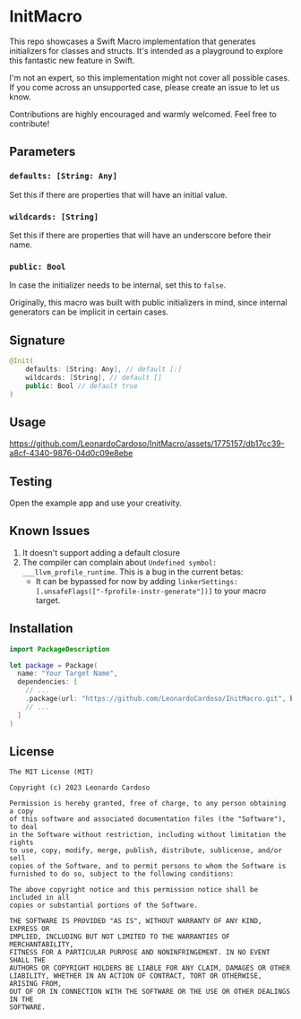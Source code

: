 # InitMacro

This repo showcases a Swift Macro implementation that generates initializers for classes and structs. It's intended as a playground to explore this fantastic new feature in Swift.

I'm not an expert, so this implementation might not cover all possible cases. If you come across an unsupported case, please create an issue to let us know.

Contributions are highly encouraged and warmly welcomed. Feel free to contribute!

## Parameters

### `defaults: [String: Any]`

Set this if there are properties that will have an initial value.

### `wildcards: [String]`

Set this if there are properties that will have an underscore before their name. 

### `public: Bool`

In case the initializer needs to be internal, set this to `false`.

Originally, this macro was built with public initializers in mind, since internal generators can be implicit in certain cases. 

## Signature

```swift
@Init(
	defaults: [String: Any], // default [:]
	wildcards: [String], // default []
	public: Bool // default true
)
```

## Usage

https://github.com/LeonardoCardoso/InitMacro/assets/1775157/db17cc39-a8cf-4340-9876-04d0c09e8ebe

## Testing

Open the example app and use your creativity.

## Known Issues

1. It doesn't support adding a default closure
2. The compiler can complain about `Undefined symbol: ___llvm_profile_runtime`. This is a bug in the current betas:
	- It can be bypassed for now by adding `linkerSettings: [.unsafeFlags(["-fprofile-instr-generate"])]` to your macro target.

## Installation

```swift
import PackageDescription

let package = Package(
  name: "Your Target Name",
  dependencies: [
  	// ...
    .package(url: "https://github.com/LeonardoCardoso/InitMacro.git", branch: "main")
  	// ...
  ]
)
```

## License

```
The MIT License (MIT)

Copyright (c) 2023 Leonardo Cardoso

Permission is hereby granted, free of charge, to any person obtaining a copy
of this software and associated documentation files (the "Software"), to deal
in the Software without restriction, including without limitation the rights
to use, copy, modify, merge, publish, distribute, sublicense, and/or sell
copies of the Software, and to permit persons to whom the Software is
furnished to do so, subject to the following conditions:

The above copyright notice and this permission notice shall be included in all
copies or substantial portions of the Software.

THE SOFTWARE IS PROVIDED "AS IS", WITHOUT WARRANTY OF ANY KIND, EXPRESS OR
IMPLIED, INCLUDING BUT NOT LIMITED TO THE WARRANTIES OF MERCHANTABILITY,
FITNESS FOR A PARTICULAR PURPOSE AND NONINFRINGEMENT. IN NO EVENT SHALL THE
AUTHORS OR COPYRIGHT HOLDERS BE LIABLE FOR ANY CLAIM, DAMAGES OR OTHER
LIABILITY, WHETHER IN AN ACTION OF CONTRACT, TORT OR OTHERWISE, ARISING FROM,
OUT OF OR IN CONNECTION WITH THE SOFTWARE OR THE USE OR OTHER DEALINGS IN THE
SOFTWARE.
```
